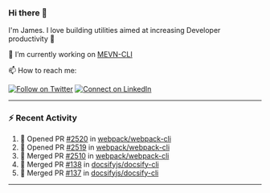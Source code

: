 ### Hi there 👋

I'm James. I love building utilities aimed at increasing Developer productivity :raised_hands: 

🔭 I’m currently working on [MEVN-CLI](https://github.com/madlabsinc/mevn-cli)

📫 How to reach me:

[![Follow on Twitter](https://img.shields.io/badge/--twitter?label=Twitter&logo=Twitter&style=social)](https://twitter.com/james_madhacks) [![Connect on LinkedIn](https://img.shields.io/badge/--linkedin?label=LinkedIn&logo=LinkedIn&style=social)](https://www.linkedin.com/in/jamesgeorge007)

---

### :zap: Recent Activity

<!--START_SECTION:activity-->
1. 💪 Opened PR [#2520](https://github.com/webpack/webpack-cli/pull/2520) in [webpack/webpack-cli](https://github.com/webpack/webpack-cli)
2. 💪 Opened PR [#2519](https://github.com/webpack/webpack-cli/pull/2519) in [webpack/webpack-cli](https://github.com/webpack/webpack-cli)
3. 🎉 Merged PR [#2510](https://github.com/webpack/webpack-cli/pull/2510) in [webpack/webpack-cli](https://github.com/webpack/webpack-cli)
4. 🎉 Merged PR [#138](https://github.com/docsifyjs/docsify-cli/pull/138) in [docsifyjs/docsify-cli](https://github.com/docsifyjs/docsify-cli)
5. 🎉 Merged PR [#137](https://github.com/docsifyjs/docsify-cli/pull/137) in [docsifyjs/docsify-cli](https://github.com/docsifyjs/docsify-cli)
<!--END_SECTION:activity-->

---

<!--
**jamesgeorge007/jamesgeorge007** is a ✨ _special_ ✨ repository because its `README.md` (this file) appears on your GitHub profile.

Here are some ideas to get you started:

- 🌱 I’m currently learning ...
- 👯 I’m looking to collaborate on ...
- 🤔 I’m looking for help with ...
- 💬 Ask me about ...
- 😄 Pronouns: ...
- ⚡ Fun fact: ...
-->
